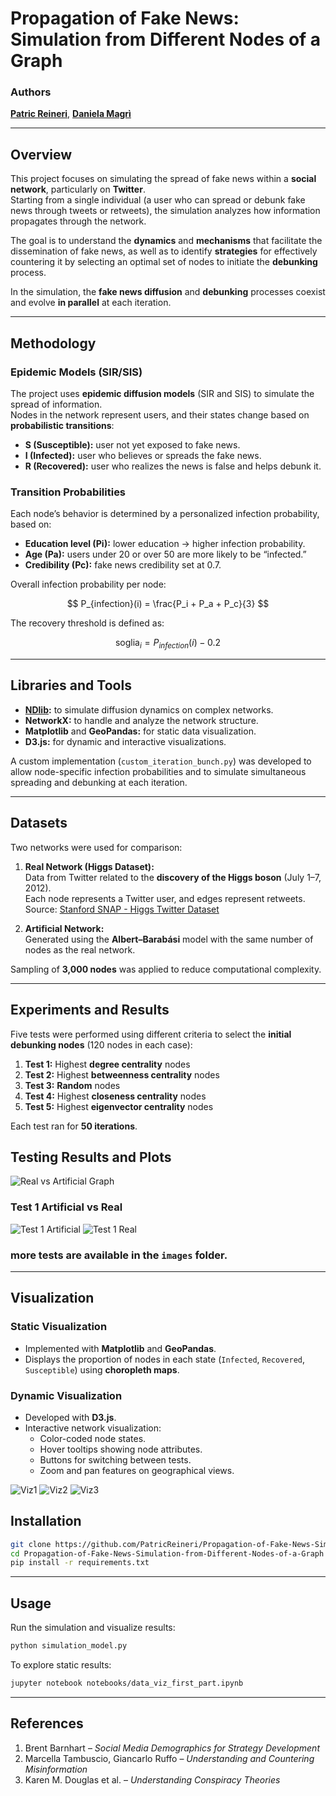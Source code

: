 #  Propagation of Fake News: Simulation from Different Nodes of a Graph

### Authors
**[Patric Reineri](https://github.com/PatricReineri)**, **[Daniela Magrì](https://github.com/Danix002)**  


---

## Overview

This project focuses on simulating the spread of fake news within a **social network**, particularly on **Twitter**.  
Starting from a single individual (a user who can spread or debunk fake news through tweets or retweets), the simulation analyzes how information propagates through the network.  

The goal is to understand the **dynamics** and **mechanisms** that facilitate the dissemination of fake news, as well as to identify **strategies** for effectively countering it by selecting an optimal set of nodes to initiate the **debunking** process.  

In the simulation, the **fake news diffusion** and **debunking** processes coexist and evolve **in parallel** at each iteration.

---

##  Methodology

### Epidemic Models (SIR/SIS)
The project uses **epidemic diffusion models** (SIR and SIS) to simulate the spread of information.  
Nodes in the network represent users, and their states change based on **probabilistic transitions**:
- **S (Susceptible):** user not yet exposed to fake news.
- **I (Infected):** user who believes or spreads the fake news.
- **R (Recovered):** user who realizes the news is false and helps debunk it.

### Transition Probabilities
Each node’s behavior is determined by a personalized infection probability, based on:
- **Education level (Pi):** lower education → higher infection probability.  
- **Age (Pa):** users under 20 or over 50 are more likely to be “infected.”  
- **Credibility (Pc):** fake news credibility set at 0.7.  

Overall infection probability per node:

$$
P_{infection}(i) = \frac{P_i + P_a + P_c}{3}
$$

The recovery threshold is defined as:

$$
\text{soglia}_i = P_{infection}(i) - 0.2
$$

---

##  Libraries and Tools

- **[NDlib](https://ndlib.readthedocs.io/en/latest/):** to simulate diffusion dynamics on complex networks.  
- **NetworkX:** to handle and analyze the network structure.  
- **Matplotlib** and **GeoPandas:** for static data visualization.  
- **D3.js:** for dynamic and interactive visualizations.

A custom implementation (`custom_iteration_bunch.py`) was developed to allow node-specific infection probabilities and to simulate simultaneous spreading and debunking at each iteration.

---

##  Datasets

Two networks were used for comparison:

1. **Real Network (Higgs Dataset):**  
   Data from Twitter related to the **discovery of the Higgs boson** (July 1–7, 2012).  
   Each node represents a Twitter user, and edges represent retweets.  
   Source: [Stanford SNAP - Higgs Twitter Dataset](https://snap.stanford.edu/data/higgs-twitter.html)

2. **Artificial Network:**  
   Generated using the **Albert–Barabási** model with the same number of nodes as the real network.

Sampling of **3,000 nodes** was applied to reduce computational complexity.

---

##  Experiments and Results

Five tests were performed using different criteria to select the **initial debunking nodes** (120 nodes in each case):

1. **Test 1:** Highest **degree centrality** nodes  
2. **Test 2:** Highest **betweenness centrality** nodes  
3. **Test 3:** **Random** nodes  
4. **Test 4:** Highest **closeness centrality** nodes  
5. **Test 5:** Highest **eigenvector centrality** nodes  

Each test ran for **50 iterations**.

## Testing Results and Plots

![Real vs Artificial Graph](images/graphcomparison.png)
### Test 1 Artificial vs Real
![Test 1 Artificial](images/trend_plot_test_1_model.png)
![Test 1 Real](images/trend_plot_test_1.png)

### more tests are available in the `images` folder.
---

##  Visualization

### Static Visualization
- Implemented with **Matplotlib** and **GeoPandas**.  
- Displays the proportion of nodes in each state (`Infected`, `Recovered`, `Susceptible`) using **choropleth maps**.

### Dynamic Visualization
- Developed with **D3.js**.  
- Interactive network visualization:
  - Color-coded node states.  
  - Hover tooltips showing node attributes.  
  - Buttons for switching between tests.  
  - Zoom and pan features on geographical views.  

![Viz1](images/viz1.png)
![Viz2](images/viz2.png)
![Viz3](images/viz3.png)



## Installation

```bash
git clone https://github.com/PatricReineri/Propagation-of-Fake-News-Simulation-from-Different-Nodes-of-a-Graph.git
cd Propagation-of-Fake-News-Simulation-from-Different-Nodes-of-a-Graph
pip install -r requirements.txt
```

---

##  Usage

Run the simulation and visualize results:

```bash
python simulation_model.py
```

To explore static results:

```bash
jupyter notebook notebooks/data_viz_first_part.ipynb
```


---

##  References

1. Brent Barnhart – *Social Media Demographics for Strategy Development*  
2. Marcella Tambuscio, Giancarlo Ruffo – *Understanding and Countering Misinformation*  
3. Karen M. Douglas et al. – *Understanding Conspiracy Theories*  

